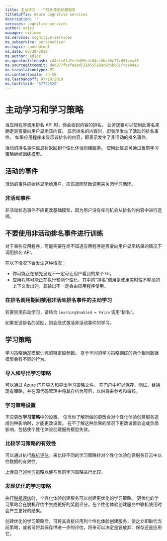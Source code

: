 ```yaml
---
title: 主动学习 - 个性化体验创建服务
titleSuffix: Azure Cognitive Services
description: ''
services: cognitive-services
author: edjez
manager: nitinme
ms.service: cognitive-services
ms.subservice: personalizer
ms.topic: conceptual
ms.date: 05/30/2019
ms.author: edjez
ms.openlocfilehash: c44afc81a7ec9d05cdc04cc8bc46c77cd51ceaf8
ms.sourcegitcommit: dad277fbcfe0ed532b555298c9d6bc01fcaa94e2
ms.translationtype: MT
ms.contentlocale: zh-CN
ms.lasthandoff: 07/10/2019
ms.locfileid: "67722528"
---
```

# <a name="active-learning-and-learning-policies"></a>主动学习和学习策略 

当应用程序调用排名 API 时，你会收到内容的排名。 业务逻辑可以使用此排名来确定是否要向用户显示该内容。 显示排名的内容时，即表示发生了活动的排名事件。  如果应用程序未显示该排名的内容，即表示发生了非活动的排名事件。  

活动的排名事件信息将返回到个性化体验创建服务。 使用此信息可通过当前学习策略继续训练模型。

## <a name="active-events"></a>活动的事件

活动的事件应始终显示给用户，应该返回奖励调用来关闭学习循环。 

### <a name="inactive-events"></a>非活动事件 

非活动状态事件不应更改基础模型，因为用户没有任何机会从排名的内容中进行选择。

## <a name="dont-train-with-inactive-rank-events"></a>不要使用非活动排名事件进行训练 

对于某些应用程序，可能需要在尚不知道应用程序是否要向用户显示结果的情况下调用排名 API。 

在以下情况下会发生这种情况：

* 你可能正在预先呈现不一定可让用户看到的某个 UI。 
* 应用程序可能正在执行预测个性化，其中的“排名”调用是使用实时性不够高的上下文发出的，其输出不一定会由应用程序使用。 

### <a name="disable-active-learning-for-inactive-rank-events-during-rank-call"></a>在排名调用期间禁用非活动排名事件的主动学习

若要禁用自动学习，请结合 `learningEnabled = False` 调用“排名”。

如果发送排名的奖励，则会隐式激活非活动事件的学习。

## <a name="learning-policies"></a>学习策略

学习策略确定模型训练的特定超参数。  基于不同的学习策略训练的两个相同数据模型会有不同的行为。

### <a name="importing-and-exporting-learning-policies"></a>导入和导出学习策略

可以通过 Azure 门户导入和导出学习策略文件。 在门户中可以保存、测试、替换现有策略，并在源代码管理中将其存档为项目，以供将来参考和审核。

### <a name="learning-policy-settings"></a>学习策略设置

不应更改**学习策略**中的设置。 仅当你了解所做的更改会对个性化体验创建服务造成何种影响时，才能更改设置。 在不了解这种后果的情况下更改设置会造成负面影响，包括使个性化体验创建服务模型失效。

### <a name="comparing-effectiveness-of-learning-policies"></a>比较学习策略的有效性

可以通过执行[脱机评估](concepts-offline-evaluation.md)，来比较不同的学习策略针对个性化体验创建服务日志中以往数据的有效性。

[上传自己的学习策略](how-to-offline-evaluation.md)以便与当前学习策略进行比较。

### <a name="discovery-of-optimized-learning-policies"></a>发现优化的学习策略

执行[脱机评估](how-to-offline-evaluation.md)时，个性化体验创建服务可以创建更优化的学习策略。 更优化的学习策略会在脱机评估中生成更好的奖励评分，在个性化体验创建服务中联机使用时会产生更好的结果。

创建优化的学习策略后，可将其直接应用到个性化体验创建服务，使之立即取代当前策略，或者可将其保存供进一步的评估，将来可以决定是要放弃、保存还是应用它。